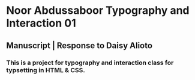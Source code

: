 # Noor Abdussaboor Typography and Interaction 01
## Manuscript | Response to Daisy Alioto
### This is a project for typography and interaction class for typsetting in HTML & CSS.
